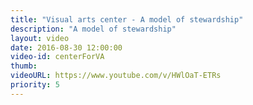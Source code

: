 ```yaml
---
title: "Visual arts center - A model of stewardship"
description: "A model of stewardship"
layout: video
date: 2016-08-30 12:00:00
video-id: centerForVA
thumb:
videoURL: https://www.youtube.com/v/HWlOaT-ETRs
priority: 5
---
```

